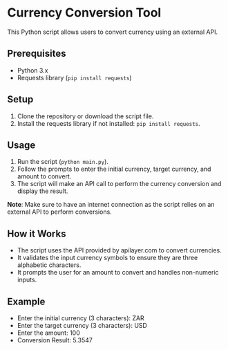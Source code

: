# Currency Conversion Tool

This Python script allows users to convert currency using an external API.

## Prerequisites

- Python 3.x
- Requests library (`pip install requests`)

## Setup

1. Clone the repository or download the script file.
2. Install the requests library if not installed: `pip install requests`.

## Usage

1. Run the script (`python main.py`).
2. Follow the prompts to enter the initial currency, target currency, and amount to convert.
3. The script will make an API call to perform the currency conversion and display the result.

**Note**: Make sure to have an internet connection as the script relies on an external API to perform conversions.

## How it Works

- The script uses the API provided by apilayer.com to convert currencies.
- It validates the input currency symbols to ensure they are three alphabetic characters.
- It prompts the user for an amount to convert and handles non-numeric inputs.

## Example

- Enter the initial currency (3 characters): ZAR
- Enter the target currency (3 characters): USD
- Enter the amount: 100
- Conversion Result: 5.3547
